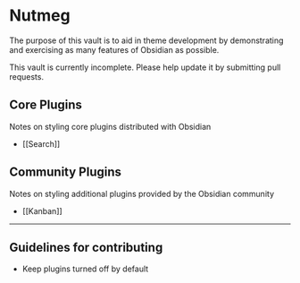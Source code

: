 # Nutmeg

The purpose of this vault is to aid in theme development by demonstrating and exercising as many features of Obsidian as possible.

This vault is currently incomplete. Please help update it by submitting pull requests.

## Core Plugins
Notes on styling core plugins distributed with Obsidian
- [[Search]]
## Community Plugins
Notes on styling additional plugins provided by the Obsidian community
- [[Kanban]]

- - -
## Guidelines for contributing
- Keep plugins turned off by default
